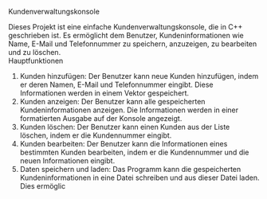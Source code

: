 Kundenverwaltungskonsole 

Dieses Projekt ist eine einfache Kundenverwaltungskonsole, die in C++ geschrieben ist. Es ermöglicht dem Benutzer, Kundeninformationen wie Name, E-Mail und Telefonnummer zu speichern, anzuzeigen, zu bearbeiten und zu löschen.  
Hauptfunktionen
1.  Kunden hinzufügen: Der Benutzer kann neue Kunden hinzufügen, indem er deren Namen, E-Mail und Telefonnummer eingibt. Diese Informationen werden in einem Vektor gespeichert.  
2.  Kunden anzeigen: Der Benutzer kann alle gespeicherten Kundeninformationen anzeigen. Die Informationen werden in einer formatierten Ausgabe auf der Konsole angezeigt.  
3.  Kunden löschen: Der Benutzer kann einen Kunden aus der Liste löschen, indem er die Kundennummer eingibt.  
4.  Kunden bearbeiten: Der Benutzer kann die Informationen eines bestimmten Kunden bearbeiten, indem er die Kundennummer und die neuen Informationen eingibt.  
5.  Daten speichern und laden: Das Programm kann die gespeicherten Kundeninformationen in eine Datei schreiben und aus dieser Datei laden. Dies ermöglic
